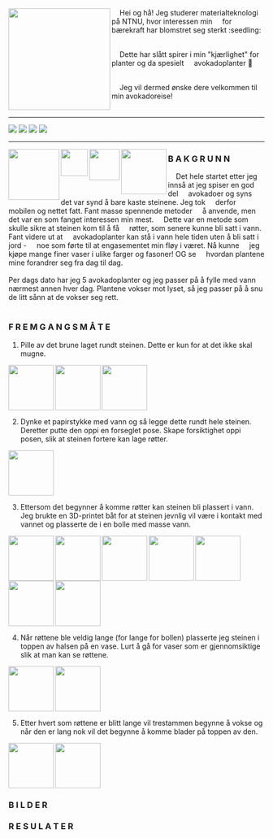 
<img src="https://user-images.githubusercontent.com/103142164/162144222-915c07ed-bdf4-4204-b9ae-ac851c7d6e05.jpg" align="left" width="200" height="200" />  
&nbsp;&nbsp;&nbsp;&nbsp;Hei og hå! Jeg studerer materialteknologi på NTNU, hvor interessen min &nbsp;&nbsp;&nbsp;&nbsp;for bærekraft har blomstret seg sterkt :seedling:

\
&nbsp;&nbsp;&nbsp;&nbsp;Dette har slått spirer i min "kjærlighet" for planter og da spesielt &nbsp;&nbsp;&nbsp;&nbsp;avokadoplanter :avocado: 

\
&nbsp;&nbsp;&nbsp;&nbsp;Jeg vil dermed ønske dere velkommen til min avokadoreise!
<br clear="left"/>

---
[![](https://img.shields.io/badge/Bakgrunn-green?style=for-the-badge)](https://amandalohne.github.io/amandalohne/#b-a-k-g-r-u-n-n)
[![](https://img.shields.io/badge/Fremgangsmåte-green?style=for-the-badge)](https://amandalohne.github.io/amandalohne/#f-r-e-m-g-a-n-g-s-m-%C3%A5-t-e) 
[![](https://img.shields.io/badge/Bilder-green?style=for-the-badge)](https://amandalohne.github.io/amandalohne/#b-i-l-d-e-r)
[![](https://img.shields.io/badge/Resultater-green?style=for-the-badge)](https://amandalohne.github.io/amandalohne/#r-e-s-u-l-a-t-e-r)

---

<img src="https://user-images.githubusercontent.com/103142164/162156562-71356ffc-1a14-4970-a910-c92c99f55104.JPG" align="left" width="100" heigth="200" />

<img src="https://user-images.githubusercontent.com/103142164/162156590-ee7ef663-76fd-4cd1-a64f-a06954da90d7.jpg" align="left" width="52.5" heigth="100" />

<img src="https://user-images.githubusercontent.com/103142164/162156596-470e5998-bb7a-4eb6-ab65-d681d3650fee.jpg" align="left" width="60.5" heigth="100" />

<img src="https://user-images.githubusercontent.com/103142164/162156602-608092d7-2d46-4c97-9c53-cf9ba1905573.jpg" align="left" width="89" heigth="100" />
          
### B A K G R U N N ###
&nbsp;&nbsp;&nbsp;&nbsp;Det hele startet etter jeg innså at jeg spiser en god del &nbsp;&nbsp;&nbsp;&nbsp;avokadoer og syns det var synd å bare kaste steinene. Jeg tok &nbsp;&nbsp;&nbsp;&nbsp;derfor mobilen og nettet fatt. Fant masse spennende metoder &nbsp;&nbsp;&nbsp;&nbsp;å anvende, men det var en som fanget interessen min mest. &nbsp;&nbsp;&nbsp;&nbsp;Dette var en metode som skulle sikre at steinen kom til å få &nbsp;&nbsp;&nbsp;&nbsp;røtter, som senere kunne bli satt i vann. Fant videre ut at &nbsp;&nbsp;&nbsp;&nbsp;avokadoplanter kan stå i vann hele tiden uten å bli satt i jord - &nbsp;&nbsp;&nbsp;&nbsp;noe som førte til at engasementet min fløy i været. Nå kunne &nbsp;&nbsp;&nbsp;&nbsp;jeg kjøpe mange finer vaser i ulike farger og fasoner! OG se &nbsp;&nbsp;&nbsp;&nbsp;hvordan plantene mine forandrer seg fra dag til dag. 
\
\
Per dags dato har jeg 5 avokadoplanter og jeg passer på å fylle med vann nærmest annen hver dag. Plantene vokser mot lyset, så jeg passer på å snu de litt sånn at de vokser seg rett.  
<br clear="left"/>


### F R E M G A N G S M Å T E
1. Pille av det brune laget rundt steinen. Dette er kun for at det ikke skal mugne.
<img src="https://user-images.githubusercontent.com/103142164/162201005-58d1de4a-5310-468a-a72d-86da5d3fb2db.jpg" align="left" width="89" heigth="100" />
<img src="https://user-images.githubusercontent.com/103142164/162203710-65f69744-25ef-41dd-b7f7-789eaf449071.JPG" align="left" width="89" heigth="150" />
<img src="https://user-images.githubusercontent.com/103142164/162204364-6fc77a92-b104-4d7e-b921-672ba78753aa.jpg" align="left" width="89" heigth="100" />

<br clear="left"/>

2. Dynke et papirstykke med vann og så legge dette rundt hele steinen. Deretter putte den oppi en forseglet pose. Skape forsiktighet oppi posen, slik at steinen fortere kan lage røtter.
<img src="https://user-images.githubusercontent.com/103142164/162201201-5c351707-4a23-4813-a8e9-f84353f0b21e.jpg" align="left" width="89" heigth="100" />

<br clear="left"/>

3. Ettersom det begynner å komme røtter kan steinen bli plassert i vann. 
Jeg brukte en 3D-printet båt for at steinen jevnlig vil være i kontakt med vannet og plasserte de i en bolle med masse vann.
<img src="https://user-images.githubusercontent.com/103142164/162201514-a104c4ae-cd50-44e9-9922-4de361a97069.jpg" align="left" width="89" heigth="100" />
<img src="https://user-images.githubusercontent.com/103142164/162202045-e37e1552-7ec0-4cf1-8ff9-b165604ac18d.jpg" align="left" width="89" heigth="100" />
<img src="https://user-images.githubusercontent.com/103142164/162202864-fef4f497-aca8-4a8c-9fde-eff568a685aa.jpg" align="left" width="89" heigth="100" />
<img src="https://user-images.githubusercontent.com/103142164/162200236-44bcbd98-0d8f-4533-a7f6-e466ca5bab77.jpg" align="left" width="89" heigth="100" />
<img src="https://user-images.githubusercontent.com/103142164/162200669-31ef809d-2592-45e4-a4ea-374490959dce.jpg" align="left" width="89" heigth="100" />
<img src="https://user-images.githubusercontent.com/103142164/162202896-2d3a2571-ca5d-4885-9644-e03775527598.jpg" align="left" width="89" heigth="100" />
<img src="https://user-images.githubusercontent.com/103142164/162203841-2286025d-553a-4f77-bda9-4d98987548a6.jpg" align="left" width="89" heigth="100" /> 

<br clear="left"/>

4. Når røttene ble veldig lange (for lange for bollen) plasserte jeg steinen i toppen av halsen på en vase. Lurt å gå for vaser som er gjennomsiktige slik at man kan se røttene.
<img src="https://user-images.githubusercontent.com/103142164/162201827-cc13594a-7766-4a17-89a4-33f46343ab5b.jpg" align="left" width="89" heigth="100" />
<img src="https://user-images.githubusercontent.com/103142164/162203766-28c1f46b-1fc4-48fe-bccb-d7d44a9be66a.JPG" align="left" width="89" heigth="100" />


<br clear="left"/>

5. Etter hvert som røttene er blitt lange vil trestammen begynne å vokse og når den er lang nok vil det begynne å komme blader på toppen av den. 
<img src="https://user-images.githubusercontent.com/103142164/162203904-a37609a8-31b9-4d11-a305-3b93067a8c33.jpg" align="left" width="89" heigth="100" />
<img src="https://user-images.githubusercontent.com/103142164/162203952-9c0ba8de-4de8-4b63-92a4-e044409c0b31.jpg" align="left" width="89" heigth="100" />


<br clear="left"/>

### B I L D E R


### R E S U L A T E R
